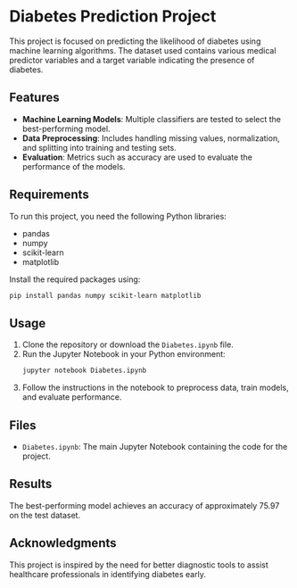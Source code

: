 
# Diabetes Prediction Project

This project is focused on predicting the likelihood of diabetes using machine learning algorithms. The dataset used contains various medical predictor variables and a target variable indicating the presence of diabetes.

## Features

- **Machine Learning Models**: Multiple classifiers are tested to select the best-performing model.
- **Data Preprocessing**: Includes handling missing values, normalization, and splitting into training and testing sets.
- **Evaluation**: Metrics such as accuracy are used to evaluate the performance of the models.

## Requirements

To run this project, you need the following Python libraries:
- pandas
- numpy
- scikit-learn
- matplotlib

Install the required packages using:
```bash
pip install pandas numpy scikit-learn matplotlib
```

## Usage

1. Clone the repository or download the `Diabetes.ipynb` file.
2. Run the Jupyter Notebook in your Python environment:
   ```bash
   jupyter notebook Diabetes.ipynb
   ```
3. Follow the instructions in the notebook to preprocess data, train models, and evaluate performance.

## Files

- `Diabetes.ipynb`: The main Jupyter Notebook containing the code for the project.

## Results

The best-performing model achieves an accuracy of approximately 75.97 on the test dataset.

## Acknowledgments

This project is inspired by the need for better diagnostic tools to assist healthcare professionals in identifying diabetes early.

